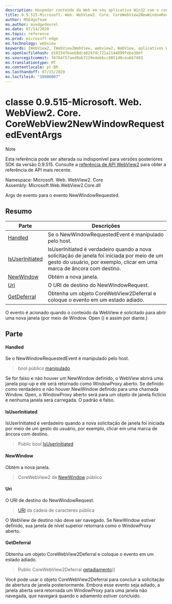```yaml
---
description: Hospedar conteúdo da Web em seu aplicativo Win32 com o controle WebView2 do Microsoft Edge
title: 0.9.515-Microsoft. Web. WebView2. Core. CoreWebView2NewWindowRequestedEventArgs
author: MSEdgeTeam
ms.author: msedgedevrel
ms.date: 07/14/2020
ms.topic: reference
ms.prod: microsoft-edge
ms.technology: webview
keywords: IWebView2, IWebView2WebView, webview2, WebView, aplicativos Win32, Win32, Edge, ICoreWebView2, ICoreWebView2Controller, controle do navegador, HTML Edge
ms.openlocfilehash: d10154fbaeb8dca0247dc721a2144899feba38df
ms.sourcegitcommit: f6764f57aed9ab7229e4eb6cc8851d0cea667403
ms.translationtype: MT
ms.contentlocale: pt-BR
ms.lasthandoff: 07/15/2020
ms.locfileid: "10880007"
---
```

# classe 0.9.515-Microsoft. Web. WebView2. Core. CoreWebView2NewWindowRequestedEventArgs 

> [!NOTE]
> Esta referência pode ser alterada ou indisponível para versões posteriores SDK da versão 0.9.515. Consulte a [referência de API WebView2](../../../webview2-api-reference.md) para obter a referência de API mais recente.

Namespace: Microsoft. Web. WebView2. Core \
Assembly: Microsoft.Web.WebView2.Core.dll

Args de evento para o evento NewWindowRequested.

## Resumo

 Parte                        | Descrições
--------------------------------|---------------------------------------------
[Handled](#handled) | Se o NewWindowRequestedEvent é manipulado pelo host.
[IsUserInitiated](#isuserinitiated) | IsUserInitiated é verdadeiro quando a nova solicitação de janela foi iniciada por meio de um gesto do usuário, por exemplo, clicar em uma marca de âncora com destino.
[NewWindow](#newwindow) | Obtém a nova janela.
[Uri](#uri) | O URI de destino do NewWindowRequest.
[GetDeferral](#getdeferral) | Obtenha um objeto CoreWebView2Deferral e coloque o evento em um estado adiado.

O evento é acionado quando o conteúdo da WebView é solicitado para abrir uma nova janela (por meio de Window. Open () e assim por diante.)

## Parte

#### Handled 

Se o NewWindowRequestedEvent é manipulado pelo host.

> bool público [manipulado](#handled)

Se for falso e não houver um NewWindow definido, o WebView abrirá uma janela pop-up e ele será retornado como WindowProxy aberto. Se definido como verdadeiro e não houver NewWindow definido para uma chamada Window. Open, o WindowProxy aberto será para um objeto de janela fictício e nenhuma janela será carregada. O padrão é falso.

#### IsUserInitiated 

IsUserInitiated é verdadeiro quando a nova solicitação de janela foi iniciada por meio de um gesto do usuário, por exemplo, clicar em uma marca de âncora com destino.

> Public bool [IsUserInitiated](#isuserinitiated)

#### NewWindow 

Obtém a nova janela.

> CoreWebView2 de [NewWindow](#newwindow) público

#### Uri 

O URI de destino do NewWindowRequest.

> [URI](#uri) da cadeia de caracteres pública

O WebView de destino não deve ser navegado. Se NewWindow estiver definido, sua janela de nível superior retornará como o WindowProxy aberto.

#### GetDeferral 

Obtenha um objeto CoreWebView2Deferral e coloque o evento em um estado adiado.

> Public CoreWebView2Deferral [getadiamento](#getdeferral)()

Você pode usar o objeto CoreWebView2Deferral para concluir a solicitação de abertura de janela posteriormente. Embora esse evento seja adiado, a janela aberta será retornada um WindowProxy para uma janela não navegada, que navegará quando o adiamento estiver concluído.

